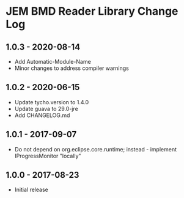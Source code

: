 # JEM BMD Reader Library Change Log

## 1.0.3 - 2020-08-14
 * Add Automatic-Module-Name
 * Minor changes to address compiler warnings

## 1.0.2 - 2020-06-15
 * Update tycho.version to 1.4.0
 * Update guava to 29.0-jre
 * Add CHANGELOG.md
 
## 1.0.1 - 2017-09-07
 * Do not depend on org.eclipse.core.runtime; instead - implement IProgressMonitor "locally"

## 1.0.0 - 2017-08-23
 * Initial release
